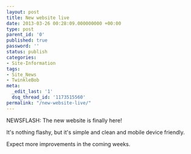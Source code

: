 ```yaml
---
layout: post
title: New website live
date: 2013-03-26 00:28:09.000000000 +00:00
type: post
parent_id: '0'
published: true
password: ''
status: publish
categories:
- Site-Information
tags:
- Site_News
- TwinkleBob
meta:
  _edit_last: '1'
  dsq_thread_id: '1173515560'
permalink: "/new-website-live/"
---
```

NEWSFLASH: The new website is finally here!

It's nothing flashy, but it's simple and clean and mobile device friendly.

Expect more improvements in the coming weeks.
